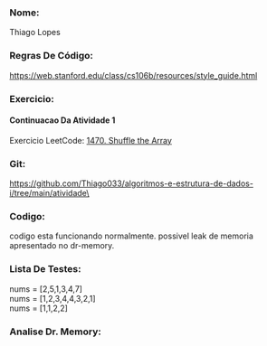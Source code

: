 ### Nome: 
Thiago Lopes

### Regras De Código:
https://web.stanford.edu/class/cs106b/resources/style_guide.html

### Exercicio:
#### Continuacao Da Atividade 1
Exercicio LeetCode: [1470. Shuffle the Array](https://leetcode.com/problems/shuffle-the-array/)

### Git:
https://github.com/Thiago033/algoritmos-e-estrutura-de-dados-i/tree/main/atividade\

### Codigo:
codigo esta funcionando normalmente.
possivel leak de memoria apresentado no dr-memory.

### Lista De Testes:
nums = [2,5,1,3,4,7]\
nums = [1,2,3,4,4,3,2,1]\
nums = [1,1,2,2]

### Analise Dr. Memory:
